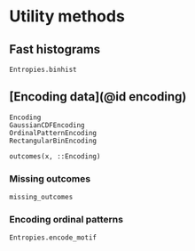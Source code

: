 # Utility methods

## Fast histograms

```@docs
Entropies.binhist
```

## [Encoding data](@id encoding)

```@docs
Encoding
GaussianCDFEncoding
OrdinalPatternEncoding
RectangularBinEncoding
```

```@docs
outcomes(x, ::Encoding)
```

### Missing outcomes

```@docs
missing_outcomes
```

### Encoding ordinal patterns

```@docs
Entropies.encode_motif
```
